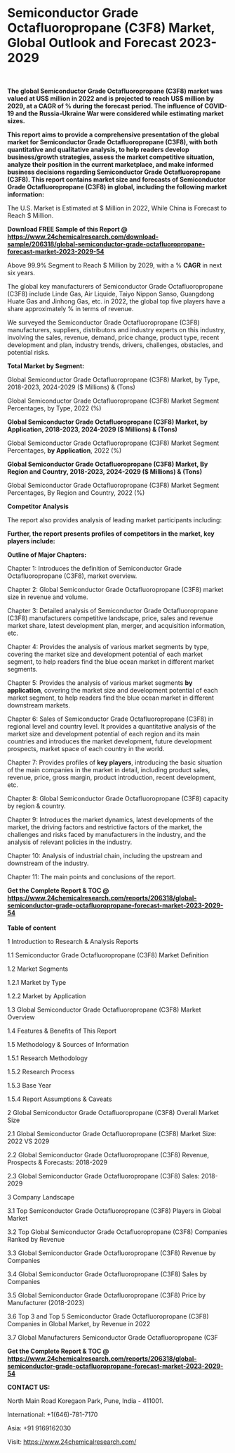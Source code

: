 <h1>Semiconductor Grade Octafluoropropane (C3F8) Market, Global Outlook and Forecast 2023-2029</h1><br/><p><strong>The global Semiconductor Grade Octafluoropropane (C3F8) market was valued at US$ million in 2022 and is projected to reach US$ million by 2029, at a <strong>CAGR</strong> of % during the forecast period. The influence of COVID-19 and the Russia-Ukraine War were considered while estimating market sizes.</strong></p><p><strong>This report aims to provide a comprehensive presentation of the global market for Semiconductor Grade Octafluoropropane (C3F8), with both quantitative and qualitative analysis, to help readers develop business/growth strategies, assess the market competitive situation, analyze their position in the current marketplace, and make informed business decisions regarding Semiconductor Grade Octafluoropropane (C3F8). This report contains market size and forecasts of Semiconductor Grade Octafluoropropane (C3F8) in global, including the following market information:</strong></p><p>The U.S. Market is Estimated at $ Million in 2022, While China is Forecast to Reach $ Million.</p><div><b>Download FREE Sample of this Report @ <a href="https://www.24chemicalresearch.com/download-sample/206318/global-semiconductor-grade-octafluoropropane-forecast-market-2023-2029-54">https://www.24chemicalresearch.com/download-sample/206318/global-semiconductor-grade-octafluoropropane-forecast-market-2023-2029-54</a></b></div><p>Above 99.9% Segment to Reach $ Million by 2029, with a % <strong>CAGR</strong> in next six years.</p><p>The global key manufacturers of Semiconductor Grade Octafluoropropane (C3F8) include Linde Gas, Air Liquide, Taiyo Nippon Sanso, Guangdong Huate Gas and Jinhong Gas, etc. in 2022, the global top five players have a share approximately % in terms of revenue.</p><p>We surveyed the Semiconductor Grade Octafluoropropane (C3F8) manufacturers, suppliers, distributors and industry experts on this industry, involving the sales, revenue, demand, price change, product type, recent development and plan, industry trends, drivers, challenges, obstacles, and potential risks.</p><p><strong>Total Market by Segment:</strong></p><p>Global Semiconductor Grade Octafluoropropane (C3F8) Market, by Type, 2018-2023, 2024-2029 ($ Millions) & (Tons)</p><p>Global Semiconductor Grade Octafluoropropane (C3F8) Market Segment Percentages, by Type, 2022 (%)</p><p><strong>Global Semiconductor Grade Octafluoropropane (C3F8) Market, <strong>by Application</strong>, 2018-2023, 2024-2029 ($ Millions) & (Tons)</strong></p><p>Global Semiconductor Grade Octafluoropropane (C3F8) Market Segment Percentages, <strong>by Application</strong>, 2022 (%)</p><p><strong>Global Semiconductor Grade Octafluoropropane (C3F8) Market, By Region and Country, 2018-2023, 2024-2029 ($ Millions) & (Tons)</strong></p><p>Global Semiconductor Grade Octafluoropropane (C3F8) Market Segment Percentages, By Region and Country, 2022 (%)</p><p><strong>Competitor Analysis</strong></p><p>The report also provides analysis of leading market participants including:</p><p><strong>Further, the report presents profiles of competitors in the market, <strong>key players</strong> include:</strong></p><p><strong>Outline of Major Chapters:</strong></p><p>Chapter 1: Introduces the definition of Semiconductor Grade Octafluoropropane (C3F8), market overview.</p><p>Chapter 2: Global Semiconductor Grade Octafluoropropane (C3F8) market size in revenue and volume.</p><p>Chapter 3: Detailed analysis of Semiconductor Grade Octafluoropropane (C3F8) manufacturers competitive landscape, price, sales and revenue market share, latest development plan, merger, and acquisition information, etc.</p><p>Chapter 4: Provides the analysis of various market segments by type, covering the market size and development potential of each market segment, to help readers find the blue ocean market in different market segments.</p><p>Chapter 5: Provides the analysis of various market segments <strong>by application</strong>, covering the market size and development potential of each market segment, to help readers find the blue ocean market in different downstream markets.</p><p>Chapter 6: Sales of Semiconductor Grade Octafluoropropane (C3F8) in regional level and country level. It provides a quantitative analysis of the market size and development potential of each region and its main countries and introduces the market development, future development prospects, market space of each country in the world.</p><p>Chapter 7: Provides profiles of <strong>key players</strong>, introducing the basic situation of the main companies in the market in detail, including product sales, revenue, price, gross margin, product introduction, recent development, etc.</p><p>Chapter 8: Global Semiconductor Grade Octafluoropropane (C3F8) capacity by region & country.</p><p>Chapter 9: Introduces the market dynamics, latest developments of the market, the driving factors and restrictive factors of the market, the challenges and risks faced by manufacturers in the industry, and the analysis of relevant policies in the industry.</p><p>Chapter 10: Analysis of industrial chain, including the upstream and downstream of the industry.</p><p>Chapter 11: The main points and conclusions of the report.</p><div><b>Get the Complete Report & TOC @ <a href="https://www.24chemicalresearch.com/reports/206318/global-semiconductor-grade-octafluoropropane-forecast-market-2023-2029-54">https://www.24chemicalresearch.com/reports/206318/global-semiconductor-grade-octafluoropropane-forecast-market-2023-2029-54</a></b></div><br><b>Table of content</b><p>1 Introduction to Research & Analysis Reports<br />
 
  1.1 Semiconductor Grade Octafluoropropane (C3F8) Market Definition<br />
 
  1.2 Market Segments<br />
 
  1.2.1 Market by Type<br />
 
  1.2.2 Market by Application<br />
 
  1.3 Global Semiconductor Grade Octafluoropropane (C3F8) Market Overview<br />
 
  1.4 Features & Benefits of This Report<br />
 
  1.5 Methodology & Sources of Information<br />
 
  1.5.1 Research Methodology<br />
 
  1.5.2 Research Process<br />
 
  1.5.3 Base Year<br />
 
  1.5.4 Report Assumptions & Caveats<br />
 
 2 Global Semiconductor Grade Octafluoropropane (C3F8) Overall Market Size<br />
 
  2.1 Global Semiconductor Grade Octafluoropropane (C3F8) Market Size: 2022 VS 2029<br />
 
  2.2 Global Semiconductor Grade Octafluoropropane (C3F8) Revenue, Prospects & Forecasts: 2018-2029<br />
 
  2.3 Global Semiconductor Grade Octafluoropropane (C3F8) Sales: 2018-2029<br />
 
 3 Company Landscape<br />
 
  3.1 Top Semiconductor Grade Octafluoropropane (C3F8) Players in Global Market<br />
 
  3.2 Top Global Semiconductor Grade Octafluoropropane (C3F8) Companies Ranked by Revenue<br />
 
  3.3 Global Semiconductor Grade Octafluoropropane (C3F8) Revenue by Companies<br />
 
  3.4 Global Semiconductor Grade Octafluoropropane (C3F8) Sales by Companies<br />
 
  3.5 Global Semiconductor Grade Octafluoropropane (C3F8) Price by Manufacturer (2018-2023)<br />
 
  3.6 Top 3 and Top 5 Semiconductor Grade Octafluoropropane (C3F8) Companies in Global Market, by Revenue in 2022<br />
 
  3.7 Global Manufacturers Semiconductor Grade Octafluoropropane (C3F<br><div><b>Get the Complete Report & TOC @ <a href="https://www.24chemicalresearch.com/reports/206318/global-semiconductor-grade-octafluoropropane-forecast-market-2023-2029-54">https://www.24chemicalresearch.com/reports/206318/global-semiconductor-grade-octafluoropropane-forecast-market-2023-2029-54</a></b></div></p>
 
 <b>CONTACT US:</b><br>
 
 North Main Road Koregaon Park, Pune, India - 411001.<br/>
 
 International: +1(646)-781-7170<br/>
 
 Asia: +91 9169162030<br/>
 
 Visit: <a href="https://www.24chemicalresearch.com/">https://www.24chemicalresearch.com/</a>
 
 <br>